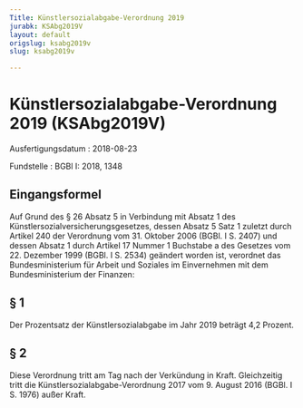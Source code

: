```yaml
---
Title: Künstlersozialabgabe-Verordnung 2019
jurabk: KSAbg2019V
layout: default
origslug: ksabg2019v
slug: ksabg2019v

---
```


# Künstlersozialabgabe-Verordnung 2019 (KSAbg2019V)

Ausfertigungsdatum
:   2018-08-23

Fundstelle
:   BGBl I: 2018, 1348


## Eingangsformel

Auf Grund des § 26 Absatz 5 in Verbindung mit Absatz 1 des
Künstlersozialversicherungsgesetzes, dessen Absatz 5 Satz 1 zuletzt
durch Artikel 240 der Verordnung vom 31. Oktober 2006 (BGBl. I S.
2407) und dessen Absatz 1 durch Artikel 17 Nummer 1 Buchstabe a des
Gesetzes vom 22. Dezember 1999 (BGBl. I S. 2534) geändert worden ist,
verordnet das Bundesministerium für Arbeit und Soziales im
Einvernehmen mit dem Bundesministerium der Finanzen:


## § 1

Der Prozentsatz der Künstlersozialabgabe im Jahr 2019 beträgt 4,2
Prozent.


## § 2

Diese Verordnung tritt am Tag nach der Verkündung in Kraft.
Gleichzeitig tritt die Künstlersozialabgabe-Verordnung 2017 vom 9.
August 2016 (BGBl. I S. 1976) außer Kraft.

